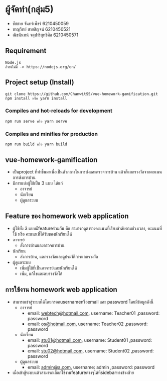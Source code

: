# ผู้จัดทำ(กลุ่ม5)
- ชัชชาย จันทร์เพ็ชร์ 6210450059
- ชาญวิทย์ สายสิญจน์ 6210450521
- ณิชนันทน์ จตุปาริสุทธิศิล 6210450571

## Requirement
```
Node.js
ถ้ายังไม่มี -> https://nodejs.org/en/
```
## Project setup (Install)
```
git clone https://github.com/ChanwitSS/vue-homework-gamification.git
npm install หรือ yarn install
```

### Compiles and hot-reloads for development
```
npm run serve หรือ yarn serve
```

### Compiles and minifies for production
```
npm run build หรือ yarn build
```
## vue-homework-gamification
- เป็นproject ที่ทำขึ้นมาเพื่อเป็นตัวกลางในการส่งและตรวจการบ้าน
แล้วก็แลกรางวัลจากคะแนนการส่งการบ้าน
- มีการแบ่งผู้ใช้เป็น 3 แบบ ได้แก่
    - อาจารย์
    - นักเรียน
    - ผู้ดูแลระบบ

## Feature ของ homework web application
- ผู้ใช้ทั้ง 3 แบบมีfeatureร่วมกัน คือ สามารถดูตารางคะแนนที่เรียงลำดับตามช่วงเวลา, คะแนนที่ใช้ หรือ คะแนนที่ได้รับของนักเรียนได้
-  อาจารย์
    - สั่งการบ้านและตรวจการบ้าน
- นักเรียน
    - ส่งการบ้าน, แลกรางวัลและดูประวัติการแลกรางวัล
- ผู้ดูแลระบบ
    - เพิ่มผู้ใช้ที่เป็นอาจารย์และนักเรียนได้
    - เพิ่ม, แก้ไขและลบรางวัลได้


## การใช้งาน homework web application
- สามารถเข่าสู่ระบบได้โดยกรอกusernameหรือemail และ password โดยมีข้อมูลดังนี้
    -  อาจารย์
        - email: webtech@hotmail.com, username: Teacher01 ,password: password
        - email: os@hotmail.com, username: Teacher02 ,password: password
    - นักเรียน
        - email: stu01@hotmail.com, username: Student01 ,password: password
        - email: stu02@hotmail.com, username: Student02 ,password: password
    - ผู้ดูแลระบบ
        - email: admin@a.com, username: admin ,password: password
- เมื่อเข้าสู้ระบบแล้วสามารถเลือกใช้งานfeatureต่างๆได้ที่sidebarทางข้างซ้าย
